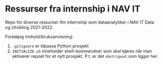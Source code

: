# Ressurser fra internship i NAV IT

Repo for diverse ressurser ifm internship som dataanalytiker i NAV IT Data og Utvikling 2021-2022.


Foreløpig innhold/bruksanvisning:

1. `.gitignore` er tilpassa Python prosjekt
2. `INITIALIZE.sh` inneholder shell-kommandoer som skal kjøres når man aktiverer repoet for et nytt prosjekt. P.t. er det `nbstripout` som ligger her.


